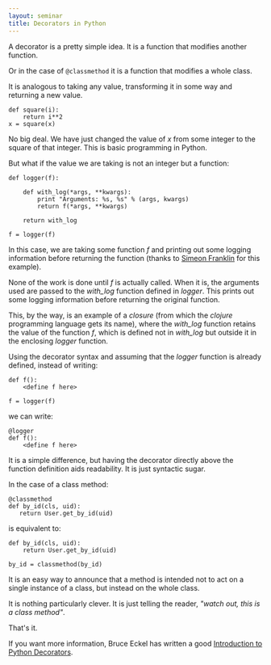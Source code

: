 ```yaml
---
layout: seminar
title: Decorators in Python
---
```

A decorator is a pretty simple idea. It is a function that modifies another function.

Or in the case of `@classmethod` it is a function that modifies a whole class.

It is analogous to taking any value, transforming it in some way and returning a new value.

    def square(i):
        return i**2
    x = square(x)

No big deal. We have just changed the value of *x* from some integer to the square of that integer. This is basic programming in Python.

But what if the value we are taking is not an integer but a function:

    def logger(f):

        def with_log(*args, **kwargs):
            print "Arguments: %s, %s" % (args, kwargs)
            return f(*args, **kwargs)

        return with_log

    f = logger(f)

In this case, we are taking some function *f* and printing out some logging information before returning the function (thanks to [Simeon Franklin](http://simeonfranklin.com/blog/2012/jul/1/python-decorators-in-12-steps/) for this example).

None of the work is done until *f* is actually called. When it is, the arguments used are passed to the *with_log* function defined in *logger*. This prints out some logging information before returning the original function.

This, by the way, is an example of a *closure* (from which the *clojure* programming language gets its name), where the *with_log* function retains the value of the function *f*, which is defined not in *with_log* but outside it in the enclosing *logger* function.

Using the decorator syntax and assuming that the *logger* function is already defined, instead of writing:

    def f():
        <define f here>

    f = logger(f)

we can write:

    @logger
    def f():
        <define f here>

It is a simple difference, but having the decorator directly above the function definition aids readability. It is just syntactic sugar.

In the case of a class method:

    @classmethod
    def by_id(cls, uid):
       return User.get_by_id(uid)

is equivalent to:

    def by_id(cls, uid):
        return User.get_by_id(uid)

    by_id = classmethod(by_id)

It is an easy way to announce that a method is intended not to act on a single instance of a class, but instead on the whole class.

It is nothing particularly clever. It is just telling the reader, *"watch out, this is a class method"*.

That's it.

If you want more information, Bruce Eckel has written a good [Introduction to Python Decorators](http://www.artima.com/weblogs/viewpost.jsp?thread=240808).

